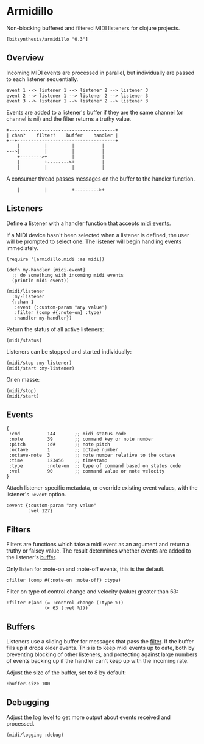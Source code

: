 # Armidillo

Non-blocking buffered and filtered MIDI listeners for clojure projects.

    [bitsynthesis/armidillo "0.3"]


## Overview

Incoming MIDI events are processed in parallel, but individually are passed
to each listener sequentially.

    event 1 --> listener 1 --> listener 2 --> listener 3
    event 2 --> listener 1 --> listener 2 --> listener 3
    event 3 --> listener 1 --> listener 2 --> listener 3


Events are added to a listener's buffer if they are the same channel
(or channel is nil) and the filter returns a truthy value.

    +---------------------------------------+
    | chan?    filter?    buffer    handler |
    +--+------------------------------------+
        |         |         |          |
    --->|         |         |          |
        +-------->+         |          |
        |         +-------->+          |
        |         |         |          |

A consumer thread passes messages on the buffer to the handler function.

        |         |         +--------->+


## Listeners

Define a listener with a handler function that accepts [midi events](#events).

If a MIDI device hasn't been selected when a listener is defined, the user
will be prompted to select one. The listener will begin handling events
immediately.

    (require '[armidillo.midi :as midi])

    (defn my-handler [midi-event]
      ;; do something with incoming midi events
      (println midi-event))

    (midi/listener
      :my-listener
      {:chan 1
       :event {:custom-param "any value"}
       :filter (comp #{:note-on} :type)
       :handler my-handler})

Return the status of all active listeners:

    (midi/status)

Listeners can be stopped and started individually:

    (midi/stop :my-listener)
    (midi/start :my-listener)

Or en masse:

    (midi/stop)
    (midi/start)


## Events

    {
     :cmd          144       ;; midi status code
     :note         39        ;; command key or note number
     :pitch        :d#       ;; note pitch
     :octave       1         ;; octave number
     :octave-note  3         ;; note number relative to the octave
     :time         123456    ;; timestamp
     :type         :note-on  ;; type of command based on status code
     :vel          90        ;; command value or note velocity
    }

Attach listener-specific metadata, or override existing event values,
with the listener's `:event` option.

    :event {:custom-param "any value"
            :vel 127}


## Filters

Filters are functions which take a midi event as an argument and return a truthy or falsey value. The result determines whether events are added to
the listener's [buffer](#buffers).

Only listen for :note-on and :note-off events, this is the default.

    :filter (comp #{:note-on :note-off} :type)

Filter on type of control change and velocity (value)
greater than 63:

    :filter #(and (= :control-change (:type %))
                  (< 63 (:vel %)))


## Buffers

Listeners use a sliding buffer for messages that pass the [filter](#filters).
If the buffer fills up it drops older events. This is to keep midi events up to date, both by preventing blocking of other listeners, and protecting
against large numbers of events backing up if the handler can't keep up with
the incoming rate.

Adjust the size of the buffer, set to 8 by default:

    :buffer-size 100


## Debugging

Adjust the log level to get more output about events received and processed.

    (midi/logging :debug)
